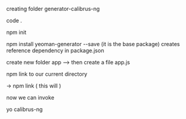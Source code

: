 creating folder generator-calibrus-ng

code .

npm init

npm install yeoman-generator --save 
(it is the base package)
       creates reference dependency in package.json

create new folder app
 --> then create a file  app.js 

npm link to our current directory 

 ->  npm link   ( this will )


now we can invoke  

yo calibrus-ng 

